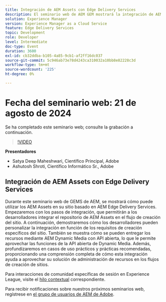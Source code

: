 ```yaml
---
title: Integración de AEM Assets con Edge Delivery Services
description: El seminario web de AEM GEM mostrará la integración de AEM Assets en sitios creados en AEM Edge Delivery Services, la personalización de la integración, el envío de recursos mediante AEM Dynamic Media con API abierta y la exploración de casos prácticos y prácticas recomendadas.
solution: Experience Manager
version: Experience Manager as a Cloud Service
feature: Edge Delivery Services
topic: Development
role: Developer
level: Intermediate
doc-type: Event
duration: 3600
exl-id: cb32ddba-b105-4a85-9cb1-af2ff16dc037
source-git-commit: 5c946ab73e78d4243ca310032a10bb8e82228c3d
workflow-type: tm+mt
source-wordcount: '225'
ht-degree: 0%

---
```



# Fecha del seminario web: 21 de agosto de 2024

Se ha completado este seminario web; consulte la grabación a continuación.

>[!VIDEO](https://video.tv.adobe.com/v/3433046/?quality=12&learn=on)

**Presentadores**

* Satya Deep Maheshwari, Científico Principal, Adobe
* Ashutosh Shroti, Científico Informático Sr., Adobe

## Integración de AEM Assets con Edge Delivery Services

Durante este seminario web de GEMS de AEM, se mostrará cómo puede utilizar los AEM Assets en su sitio basado en AEM Edge Delivery Services.  Empezaremos con los pasos de integración, que permitirán a los desarrolladores integrar el repositorio de AEM Assets en el flujo de creación del sitio. A continuación, demostraremos cómo los desarrolladores pueden personalizar la integración en función de los requisitos de creación específicos del sitio. También se muestra cómo se pueden entregar los recursos mediante AEM Dynamic Media con API abierta, lo que le permite aprovechar las funciones de la API abierta de Dynamic Media. Además, profundizaremos en casos de uso prácticos y prácticas recomendadas, proporcionando una comprensión completa de cómo esta integración ayuda a aprovechar su solución de administración de recursos en los flujos de creación de sitios.

Para interacciones de comunidad específicas de sesión en Experience League, visite el [hilo contextual](https://adobe.ly/3LSCVfX) correspondiente.

Para recibir notificaciones sobre nuestros próximos seminarios web, regístrese en [el grupo de usuarios de AEM de Adobe](https://aem-augs.adobe.com/).
